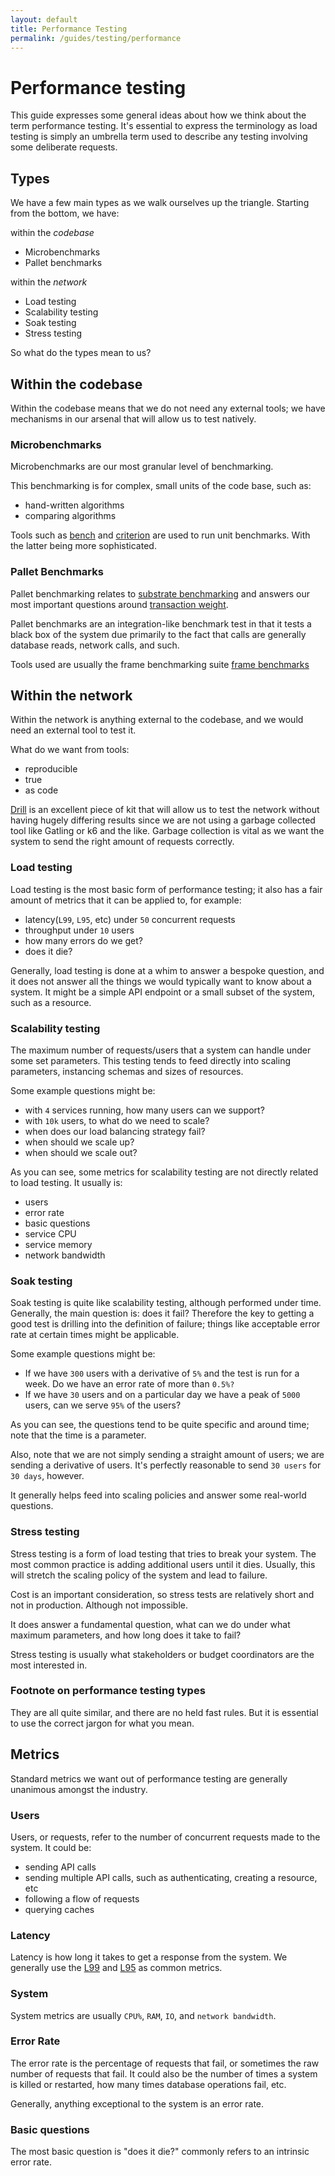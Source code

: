 ```yaml
---
layout: default
title: Performance Testing
permalink: /guides/testing/performance
---
```


# Performance testing

This guide expresses some general ideas about how we think about the term performance testing.
It's essential to express the terminology as load testing is simply an umbrella term used to describe any testing involving some deliberate requests.

## Types

We have a few main types as we walk ourselves up the triangle. Starting from the bottom, we have:

within the *codebase*
- Microbenchmarks
- Pallet benchmarks

within the *network*
- Load testing
- Scalability testing
- Soak testing
- Stress testing

So what do the types mean to us?

## Within the codebase

Within the codebase means that we do not need any external tools; we have mechanisms in our arsenal that will allow us to test natively.

### Microbenchmarks

Microbenchmarks are our most granular level of benchmarking.

This benchmarking is for complex, small units of the code base, such as:
- hand-written algorithms
- comparing algorithms

Tools such as [bench](https://crates.io/crates/bench) and [criterion](https://crates.io/crates/criterion) are used to run unit benchmarks. With the latter being more sophisticated.

### Pallet Benchmarks

Pallet benchmarking relates to [substrate benchmarking](https://docs.substrate.io/v3/runtime/benchmarking/) and answers our most important questions around [transaction weight](https://docs.substrate.io/v3/concepts/weight/). 

Pallet benchmarks are an integration-like benchmark test in that it tests a black box of the system due primarily to the fact that calls are generally database reads, network calls, and such.

Tools used are usually the frame benchmarking suite [frame benchmarks](https://docs.substrate.io/rustdocs/latest/frame_benchmarking/macro.benchmarks.html)

## Within the network

Within the network is anything external to the codebase, and we would need an external tool to test it.

What do we want from tools:
- reproducible
- true
- as code

[Drill](https://github.com/fcsonline/drill) is an excellent piece of kit that will allow us to test the network without having hugely differing results since we are not using a garbage collected tool like Gatling or k6 and the like. Garbage collection is vital as we want the system to send the right amount of requests correctly.

### Load testing

Load testing is the most basic form of performance testing; it also has a fair amount of metrics that it can be applied to, for example:
- latency(`L99`, `L95`, etc) under `50` concurrent requests
- throughput under `10` users
- how many errors do we get?
- does it die?

Generally, load testing is done at a whim to answer a bespoke question, and it does not answer all the things we would typically want to know about a system.
It might be a simple API endpoint or a small subset of the system, such as a resource.

### Scalability testing

The maximum number of requests/users that a system can handle under some set parameters.
This testing tends to feed directly into scaling parameters, instancing schemas and sizes of resources.

Some example questions might be: 

- with `4` services running, how many users can we support?
- with `10k` users, to what do we need to scale?
- when does our load balancing strategy fail?
- when should we scale up?
- when should we scale out?

As you can see, some metrics for scalability testing are not directly related to load testing. It usually is:
- users
- error rate
- basic questions
- service CPU
- service memory
- network bandwidth

### Soak testing

Soak testing is quite like scalability testing, although performed under time. 
Generally, the main question is: does it fail? 
Therefore the key to getting a good test is drilling into the definition of failure; things like acceptable error rate at certain times might be applicable.

Some example questions might be:
- If we have `300` users with a derivative of `5%` and the test is run for a week. Do we have an error rate of more than `0.5%?` 
- If we have `30` users and on a particular day we have a peak of `5000` users, can we serve `95%` of the users?

As you can see, the questions tend to be quite specific and around time; note that the time is a parameter.

Also, note that we are not simply sending a straight amount of users; we are sending a derivative of users. 
It's perfectly reasonable to send `30 users` for `30 days`, however.

It generally helps feed into scaling policies and answer some real-world questions.

### Stress testing

Stress testing is a form of load testing that tries to break your system. The most common practice is adding additional users until it dies. Usually, this will stretch the scaling policy of the system and lead to failure.

Cost is an important consideration, so stress tests are relatively short and not in production. Although not impossible.

It does answer a fundamental question, what can we do under what maximum parameters, and how long does it take to fail?

Stress testing is usually what stakeholders or budget coordinators are the most interested in.

### Footnote on performance testing types

They are all quite similar, and there are no held fast rules. But it is essential to use the correct jargon for what you mean.

## Metrics

Standard metrics we want out of performance testing are generally unanimous amongst the industry.

### Users

Users, or requests, refer to the number of concurrent requests made to the system. It could be:

- sending API calls
- sending multiple API calls, such as authenticating, creating a resource, etc
- following a flow of requests
- querying caches


### Latency

Latency is how long it takes to get a response from the system. We generally use the [L99](https://en.wikipedia.org/wiki/99_percentile) and [L95](https://en.wikipedia.org/wiki/95_percentile) as common metrics.

### System

System metrics are usually `CPU%`, `RAM`, `IO`, and `network bandwidth`.

### Error Rate

The error rate is the percentage of requests that fail, or sometimes the raw number of requests that fail.
It could also be the number of times a system is killed or restarted, how many times database operations fail, etc.

Generally, anything exceptional to the system is an error rate.

### Basic questions

The most basic question is "does it die?" commonly refers to an intrinsic error rate.